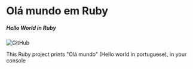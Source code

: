 # Olá mundo em Ruby
##### Hello World in Ruby


<img alt="GitHub" src="https://img.shields.io/github/license/PxT00/olamundoRuby?style=for-the-badge">

This Ruby project prints "Olá mundo" (Hello world in portuguese), in your console
